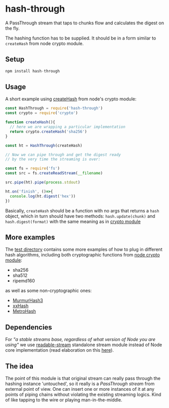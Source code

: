 # hash-through

A PassThrough stream that taps to chunks flow and calculates the digest on the fly.

The hashing function has to be supplied. It should be in a form similar to ```createHash``` from node crypto module.

## Setup

```javascript
npm install hash-through
```



## Usage

A short example using [createHash](https://nodejs.org/api/crypto.html#crypto_crypto_createhash_algorithm) from node's crypto module:

```javascript
const HashThrough = require('hash-through')
const crypto = require('crypto')

function createHash(){
  // here we are wrapping a particular implementation
  return crypto.createHash('sha256')
}

const ht = HashThrough(createHash)

// Now we can pipe through and get the digest ready
// by the very time the streaming is over:

const fs = require('fs')
const src = fs.createReadStream(__filename)

src.pipe(ht).pipe(process.stdout)

ht.on('finish', ()=>{
  console.log(ht.digest('hex'))
})
```

Basically, ```createHash``` should be a function with no args that returns a ```hash``` object, which in turn should have two methods: ```hash.update(chunk)``` and ```hash.digest(format)``` with the same meaning as in [crypto module](https://nodejs.org/api/crypto.html#crypto_class_hash)

## More examples

The [test directory](https://github.com/heroqu/hash-through/tree/master/test) contains some more examples of how to plug in different hash algorithms, including both cryptographic functions from [node crypto module](https://nodejs.org/api/crypto.html#crypto_class_hash):

- sha256
- sha512
- ripemd160

as well as some non-cryptographic ones:

- [MurmurHash3](https://www.npmjs.com/package/murmurhash-native)
- [xxHash](https://github.com/mscdex/node-xxhash)
- [MetroHash](https://www.npmjs.com/package/metrohash)

## Dependencies

For *"a stable streams base, regardless of what version of Node you are using"* we use [readable-stream](https://www.npmjs.com/package/readable-stream) standalone stream module instead of Node core implementation (read elaboration on this [here](https://r.va.gg/2014/06/why-i-dont-use-nodes-core-stream-module.html)).

## The idea

The point of this module is that original stream can really pass through the hashing instance 'untouched', so it really is a *PassThrough stream* from external point of view. One can insert one or more instances of it at any points of piping chains without violating the existing streaming logics. Kind of like tapping to the wire or playing man-in-the-middle.
